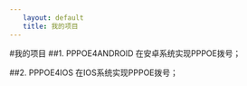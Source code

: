 ```yaml
---
　　layout: default
　　title: 我的项目
---
```

#我的项目
##1. PPPOE4ANDROID
   在安卓系统实现PPPOE拨号；
   
##2. PPPOE4IOS
   在IOS系统实现PPPOE拨号；
